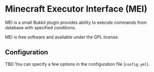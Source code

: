 # Minecraft Executor Interface (MEI) #

MEI is a small Bukkit plugin provides ability to execute commands from database with specified conditions.

MEI is free software and available under the GPL license.

## Configuration ##

TBD
You can specify a few options in the configuration file (`config.yml`).

